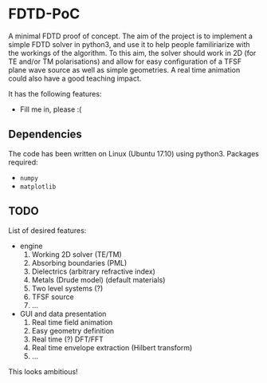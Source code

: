 # FDTD-PoC
A minimal FDTD proof of concept.
The aim of the project is to implement a simple FDTD solver in python3,
and use it to help people familiriarize with the workings of the
algorithm. To this aim, the solver should work in 2D (for TE and/or TM
polarisations) and allow for easy configuration of a TFSF plane wave
source as well as simple geometries. A real time animation could also
have a good teaching impact.

It has the following features:

* Fill me in, please :(

## Dependencies

The code has been written on Linux (Ubuntu 17.10) using python3.
Packages required:

* `numpy`
* `matplotlib`

## TODO

List of desired features:

* engine
    1. Working 2D solver (TE/TM)
    1. Absorbing boundaries (PML)
    1. Dielectrics (arbitrary refractive index)
    1. Metals (Drude model) (default materials)
    1. Two level systems (?)
    1. TFSF source
    1. ...
* GUI and data presentation
    1. Real time field animation
    1. Easy geometry definition
    1. Real time (?) DFT/FFT
    1. Real time envelope extraction (Hilbert transform)
    1. ...

This looks ambitious!
